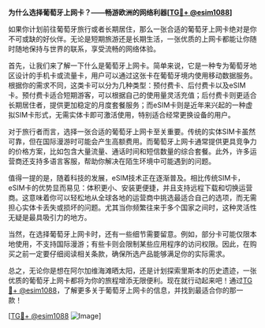 **为什么选择葡萄牙上网卡？——畅游欧洲的网络利器[[TG💪+ @esim1088](https://t.me/s/esim1088)]**

如果你计划前往葡萄牙旅行或者长期居住，那么一张合适的葡萄牙上网卡绝对是你不可或缺的好伙伴。无论是短期旅游还是长期生活，一张优质的上网卡都能让你随时随地保持与世界的联系，享受流畅的网络体验。

首先，让我们来了解一下什么是葡萄牙上网卡。简单来说，它是一种专为葡萄牙地区设计的手机卡或流量卡，用户可以通过这张卡在葡萄牙境内使用移动数据服务。根据你的需求不同，这类卡可以分为几种类型：预付费卡、后付费卡以及eSIM卡。预付费卡适合短期游客，可以根据自己的使用量灵活充值；后付费卡则更适合长期居住者，提供更加稳定的月度套餐服务；而eSIM卡则是近年来兴起的一种虚拟SIM卡形式，无需实体卡即可激活使用，特别适合经常更换设备的用户。

对于旅行者而言，选择一张合适的葡萄牙上网卡至关重要。传统的实体SIM卡虽然可靠，但在国际漫游时可能会产生高额费用。而葡萄牙上网卡通常提供更具竞争力的价格方案，比如包含大量流量、通话时间和短信数量的综合套餐。此外，许多运营商还支持多语言客服，帮助你解决在陌生环境中可能遇到的问题。

值得一提的是，随着科技的发展，eSIM技术正在逐渐普及。相比传统SIM卡，eSIM卡的优势显而易见：体积更小、安装更便捷，并且支持远程下载和切换运营商。这意味着你可以轻松地从全球各地的运营商中挑选最适合自己的选项，而无需担心实体卡丢失或损坏的问题。尤其当你频繁往来于多个国家之间时，这种灵活性无疑是最具吸引力的地方。

当然，在选择葡萄牙上网卡时，还有一些细节需要留意。例如，部分卡可能仅限本地使用，不支持国际漫游；有些卡则会限制某些应用程序的访问权限。因此，在购买之前一定要仔细阅读相关条款，确保所选产品能够满足你的实际需求。

总之，无论你是想在阿尔加维海滩晒太阳，还是计划探索里斯本的历史遗迹，一张优质的葡萄牙上网卡都将为你的旅程增添无限便利。现在就行动起来吧！通过[TG💪+ @esim1088](https://t.me/s/esim1088)，了解更多关于葡萄牙上网卡的信息，并找到最适合你的那一款！

[[TG💪+ @esim1088](https://t.me/s/esim1088) ![Image](https://i.postimg.cc/4NQfJmqS/Snipaste-2025-05-13-00-14-12.png)]